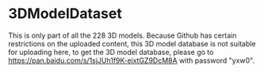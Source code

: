 # 3DModelDataset
This is only part of all the 228 3D models. Because Github has certain restrictions on the uploaded content, this 3D model database is not suitable for uploading here, to get the 3D model database, please go to https://pan.baidu.com/s/1sjJUh1f9K-eixtGZ9DcM8A with password "yxw0".
